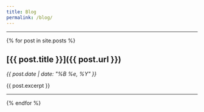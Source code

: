 ```yaml
---
title: Blog
permalink: /blog/
---
```


---

{% for post in site.posts %}
## [{{ post.title }}]({{ post.url }})
_{{ post.date | date: "%B %e, %Y" }}_

{{ post.excerpt }}

---
{% endfor %}
